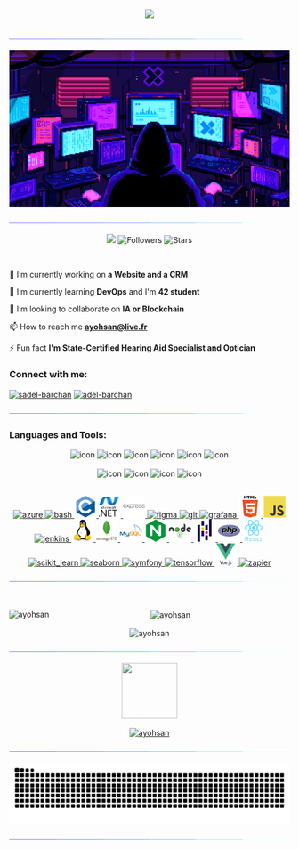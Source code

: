 <!--- A N I M A T E D   T E X T --->

<h1 align="center">  
  <a href="https://git.io/typing-svg">
    <img src="https://readme-typing-svg.herokuapp.com?font=Poppins&size=40&pause=1000&color=5D3FD3&center=true&vCenter=true&width=435&height=50&lines=Hey+!;I'm+@ayohsan+!"/>
  </a>
</h1>

<!--- P R O F I L E   B A N N E R --->

![](/Assets/horizontal-divider-gradient.gif)

<div align="center">
  <img src="Assets/wallpaper.gif" alt="Wallpaper" width="835">
</div>

![](/Assets/horizontal-divider-gradient.gif)

<!--- P R O F I L E   V I E W S   C O U N T E R S --->

<div align="center">

![](https://komarev.com/ghpvc/?username=ayohsan) 
![Followers](https://img.shields.io/github/followers/ayohsan?label=Followers) 
![Stars](https://img.shields.io/github/stars/ayohsan?label=Stars)

</div>

<br>

<!--- A B O U T   M E --->

<div align=left> 
  
🔭 I’m currently working on **a Website and a CRM**

🌱 I’m currently learning **DevOps** and I'm **42 student**

👯 I’m looking to collaborate on **IA or Blockchain**

📫 How to reach me **ayohsan@live.fr**

⚡ Fun fact **I'm State-Certified Hearing Aid Specialist and Optician**

</div>

<!--- S O C I A L   M E D I A   B A D G E S --->

<h3 align="left">Connect with me:</h3>
<p align="left">
<a href="https://linkedin.com/in/adel-barchan" target="blank"><img align="center" src="https://raw.githubusercontent.com/rahuldkjain/github-profile-readme-generator/master/src/images/icons/Social/linked-in-alt.svg" alt="sadel-barchan" height="30" width="40" /></a>
<a href="https://stackoverflow.com/users/29989916/trafnosleep" target="blank"><img align="center" src="https://raw.githubusercontent.com/rahuldkjain/github-profile-readme-generator/master/src/images/icons/Social/stack-overflow.svg" alt="adel-barchan" height="30" width="40" /></a>
</p>

![](/Assets/horizontal-divider-gradient.gif)

<!--- L A N G U A G E - F R A M E W O R K S -  T O O L S --->

<h3 align="left">Languages and Tools:</h3>

<div align="center">
  <img src="https://techstack-generator.vercel.app/java-icon.svg" alt="icon" width="50" height="50" />
  <img src="https://techstack-generator.vercel.app/python-icon.svg" alt="icon" width="50" height="50" />
  <img src="https://techstack-generator.vercel.app/ts-icon.svg" alt="icon" width="50" height="50" />
  <img src="https://techstack-generator.vercel.app/js-icon.svg" alt="icon"width="50" height="50" />
  <img src="https://techstack-generator.vercel.app/react-icon.svg" alt="icon" width="50" height="50" />
 <img src="https://techstack-generator.vercel.app/mysql-icon.svg" alt="icon" width="50" height="50" />
</div>

<br>

<div align="center">
  <img src="https://techstack-generator.vercel.app/docker-icon.svg" alt="icon" width="50" height="50" />
  <img src="https://techstack-generator.vercel.app/aws-icon.svg" alt="icon" width="50" height="50" />
  <img src="https://techstack-generator.vercel.app/github-icon.svg" alt="icon" width="50" height="50" />
  <img src="https://techstack-generator.vercel.app/kubernetes-icon.svg" alt="icon" width="50" height="50" />

<br>

<br>

<p align="left"> 

<a href="https://azure.microsoft.com/en-in/" target="_blank" rel="noreferrer"> <img src="https://www.vectorlogo.zone/logos/microsoft_azure/microsoft_azure-icon.svg" alt="azure" width="40" height="40"/> </a> 
<a href="https://www.gnu.org/software/bash/" target="_blank" rel="noreferrer"> <img src="https://www.vectorlogo.zone/logos/gnu_bash/gnu_bash-icon.svg" alt="bash" width="40" height="40"/> </a> 
<a href="https://www.cprogramming.com/" target="_blank" rel="noreferrer"> <img src="https://raw.githubusercontent.com/devicons/devicon/master/icons/c/c-original.svg" alt="c" width="40" height="40"/> </a> 
<a href="https://dotnet.microsoft.com/" target="_blank" rel="noreferrer"> <img src="https://raw.githubusercontent.com/devicons/devicon/master/icons/dot-net/dot-net-original-wordmark.svg" alt="dotnet" width="40" height="40"/> </a> 
<a href="https://expressjs.com" target="_blank" rel="noreferrer"> <img src="https://raw.githubusercontent.com/devicons/devicon/master/icons/express/express-original-wordmark.svg" alt="express" width="40" height="40"/> </a> 
<a href="https://www.figma.com/" target="_blank" rel="noreferrer"> <img src="https://www.vectorlogo.zone/logos/figma/figma-icon.svg" alt="figma" width="40" height="40"/> </a> 
<a href="https://git-scm.com/" target="_blank" rel="noreferrer"> <img src="https://www.vectorlogo.zone/logos/git-scm/git-scm-icon.svg" alt="git" width="40" height="40"/> </a> 
<a href="https://grafana.com" target="_blank" rel="noreferrer"> <img src="https://www.vectorlogo.zone/logos/grafana/grafana-icon.svg" alt="grafana" width="40" height="40"/> </a> 
<a href="https://www.w3.org/html/" target="_blank" rel="noreferrer"> <img src="https://raw.githubusercontent.com/devicons/devicon/master/icons/html5/html5-original-wordmark.svg" alt="html5" width="40" height="40"/> </a> 
<a href="https://developer.mozilla.org/en-US/docs/Web/JavaScript" target="_blank" rel="noreferrer"> <img src="https://raw.githubusercontent.com/devicons/devicon/master/icons/javascript/javascript-original.svg" alt="javascript" width="40" height="40"/> </a> 
<a href="https://www.jenkins.io" target="_blank" rel="noreferrer"> <img src="https://www.vectorlogo.zone/logos/jenkins/jenkins-icon.svg" alt="jenkins" width="40" height="40"/> </a> 
<a href="https://www.linux.org/" target="_blank" rel="noreferrer"> <img src="https://raw.githubusercontent.com/devicons/devicon/master/icons/linux/linux-original.svg" alt="linux" width="40" height="40"/> </a> 
<a href="https://www.mongodb.com/" target="_blank" rel="noreferrer"> <img src="https://raw.githubusercontent.com/devicons/devicon/master/icons/mongodb/mongodb-original-wordmark.svg" alt="mongodb" width="40" height="40"/> </a> 
<a href="https://www.mysql.com/" target="_blank" rel="noreferrer"> <img src="https://raw.githubusercontent.com/devicons/devicon/master/icons/mysql/mysql-original-wordmark.svg" alt="mysql" width="40" height="40"/> </a> 
<a href="https://www.nginx.com" target="_blank" rel="noreferrer"> <img src="https://raw.githubusercontent.com/devicons/devicon/master/icons/nginx/nginx-original.svg" alt="nginx" width="40" height="40"/> </a>
<a href="https://nodejs.org" target="_blank" rel="noreferrer"> <img src="https://raw.githubusercontent.com/devicons/devicon/master/icons/nodejs/nodejs-original-wordmark.svg" alt="nodejs" width="40" height="40"/> </a> 
<a href="https://pandas.pydata.org/" target="_blank" rel="noreferrer"> <img src="https://raw.githubusercontent.com/devicons/devicon/2ae2a900d2f041da66e950e4d48052658d850630/icons/pandas/pandas-original.svg" alt="pandas" width="40" height="40"/> </a> 
<a href="https://www.php.net" target="_blank" rel="noreferrer"> <img src="https://raw.githubusercontent.com/devicons/devicon/master/icons/php/php-original.svg" alt="php" width="40" height="40"/> </a> 
<a href="https://reactjs.org/" target="_blank" rel="noreferrer"> <img src="https://raw.githubusercontent.com/devicons/devicon/master/icons/react/react-original-wordmark.svg" alt="react" width="40" height="40"/> </a> 
<a href="https://scikit-learn.org/" target="_blank" rel="noreferrer"> <img src="https://upload.wikimedia.org/wikipedia/commons/0/05/Scikit_learn_logo_small.svg" alt="scikit_learn" width="40" height="40"/> </a> 
<a href="https://seaborn.pydata.org/" target="_blank" rel="noreferrer"> <img src="https://seaborn.pydata.org/_images/logo-mark-lightbg.svg" alt="seaborn" width="40" height="40"/> </a> 
<a href="https://symfony.com" target="_blank" rel="noreferrer"> <img src="https://symfony.com/logos/symfony_black_03.svg" alt="symfony" width="40" height="40"/> </a> 
<a href="https://www.tensorflow.org" target="_blank" rel="noreferrer"> <img src="https://www.vectorlogo.zone/logos/tensorflow/tensorflow-icon.svg" alt="tensorflow" width="40" height="40"/> </a> 
<a href="https://vuejs.org/" target="_blank" rel="noreferrer"> <img src="https://raw.githubusercontent.com/devicons/devicon/master/icons/vuejs/vuejs-original-wordmark.svg" alt="vuejs" width="40" height="40"/> </a> 
<a href="https://zapier.com" target="_blank" rel="noreferrer"> <img src="https://www.vectorlogo.zone/logos/zapier/zapier-icon.svg" alt="zapier" width="40" height="40"/> </a> </p>

![](/Assets/horizontal-divider-gradient.gif)

<br>

<!--- G I T H U B   P R O F I L E   S T A T S --->

<p><img align="left" src="https://github-readme-stats.vercel.app/api/top-langs?username=ayohsan&show_icons=true&locale=en&layout=compact&theme=midnight-purple" alt="ayohsan" /></p>
<p>&nbsp;<img align="center" src="https://github-readme-stats.vercel.app/api?username=ayohsan&show_icons=true&locale=en&theme=midnight-purple" alt="ayohsan" /></p>

<p><img align="center" src="https://github-readme-streak-stats.herokuapp.com/?user=ayohsan&" alt="ayohsan" /></p>

![](/Assets/horizontal-divider-gradient.gif)

<!--- G I T H U B   T R O P H Y --->

<p align="center">
<img src="https://media.tenor.com/0ENB5HuTH0gAAAAi/trophy-beker.gif"  width="100px" height="100px"></p>

<p align="center"> <a href="https://github.com/ayohsan/github-profile-trophy"><img src="https://github-profile-trophy.vercel.app/?username=ayohsan&theme=darkhub&no-frame=true" alt="ayohsan" /></a> </p>

<!--- S N A K E   E A T I N G   M Y   C O N T R I B U T I O N --->

![](/Assets/horizontal-divider-gradient.gif)

<picture>
  <source media="(prefers-color-scheme: dark)" srcset="https://raw.githubusercontent.com/ayohsan/ayohsan/output/github-snake-dark.svg" />
  <source media="(prefers-color-scheme: light)" srcset="https://raw.githubusercontent.com/ayohsan/ayohsan/output/github-snake.svg" />
  <img alt="github-snake" src="https://raw.githubusercontent.com/ayohsan/ayohsan/output/github-snake.svg" />
</picture>

![](/Assets/horizontal-divider-gradient.gif)
